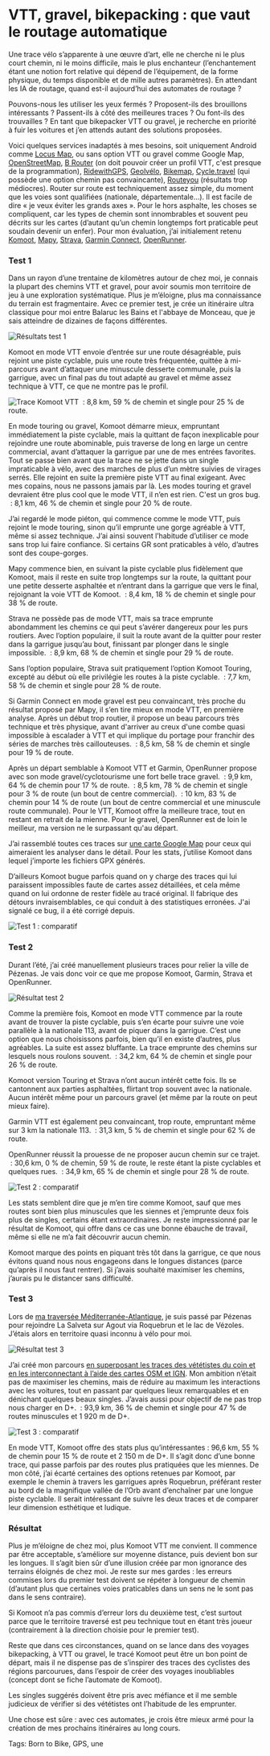 # VTT, gravel, bikepacking : que vaut le routage automatique

Une trace vélo s’apparente à une œuvre d’art, elle ne cherche ni le plus court chemin, ni le moins difficile, mais le plus enchanteur (l’enchantement étant une notion fort relative qui dépend de l’équipement, de la forme physique, du temps disponible et de mille autres paramètres). En attendant les IA de routage, quand est-il aujourd’hui des automates de routage ?

Pouvons-nous les utiliser les yeux fermés ? Proposent-ils des brouillons intéressants ? Passent-ils à côté des meilleures traces ? Ou font-ils des trouvailles ? En tant que bikepacker VTT ou gravel, je recherche en priorité à fuir les voitures et j’en attends autant des solutions proposées.

Voici quelques services inadaptés à mes besoins, soit uniquement Android comme [Locus Map](https://www.locusmap.eu/), ou sans option VTT ou gravel comme Google Map, [OpenStreetMap](https://www.openstreetmap.org), [B Router](http://brouter.de/brouter-web/#map=5/50.986/9.844/osmfr) (on doit pouvoir créer un profil VTT, c'est presque de la programmation), [RidewithGPS](https://ridewithgps.com/r), [Geolvélo](www.geovelo.fr), [Bikemap](https://www.bikemap.net), [Cycle.travel](https://cycle.travel) (qui possède une option chemin pas convaincante), [Routeyou](https://www.routeyou.com) (résultats trop médiocres). Router sur route est techniquement assez simple, du moment que les voies sont qualifiées (nationale, départementale…). Il est facile de dire « je veux éviter les grands axes ». Pour le hors asphalte, les choses se compliquent, car les types de chemin sont innombrables et souvent peu décrits sur les cartes (d’autant qu’un chemin longtemps fort praticable peut soudain devenir un enfer). Pour mon évaluation, j’ai initialement retenu [Komoot](https://www.komoot.com), [Mapy](https://en.mapy.cz), [Strava](https://www.strava.com), [Garmin Connect](https://connect.garmin.com/modern/courses), [OpenRunner](https://www.openrunner.com/).

### Test 1

Dans un rayon d’une trentaine de kilomètres autour de chez moi, je connais la plupart des chemins VTT et gravel, pour avoir soumis mon territoire de jeu à une exploration systématique. Plus je m’éloigne, plus ma connaissance du terrain est fragmentaire. Avec ce premier test, je crée un itinéraire ultra classique pour moi entre Balaruc les Bains et l'abbaye de Monceau, que je sais atteindre de dizaines de façons différentes.

![Résultats test 1](https://tcrouzet.com/images_tc/2019/09/comp1-477x450.jpg)

Komoot en mode VTT envoie d’entrée sur une route désagréable, puis rejoint une piste cyclable, puis une route très fréquentée, quittée à mi-parcours avant d’attaquer une minuscule desserte communale, puis la garrigue, avec un final pas du tout adapté au gravel et même assez technique à VTT, ce que ne montre pas le profil.

![Trace Komoot VTT](https://tcrouzet.com/images_tc/2019/09/komoot-600x266.jpg)
 : 8,8 km, 59 % de chemin et single pour 25 % de route.

En mode touring ou gravel, Komoot démarre mieux, empruntant immédiatement la piste cyclable, mais la quittant de façon inexplicable pour rejoindre une route abominable, puis traverse de long en large un centre commercial, avant d’attaquer la garrigue par une de mes entrées favorites. Tout se passe bien avant que la trace ne se jette dans un single impraticable à vélo, avec des marches de plus d’un mètre suivies de virages serrés. Elle rejoint en suite la première piste VTT au final exigeant. Avec mes copains, nous ne passons jamais par là. Les modes touring et gravel devraient être plus cool que le mode VTT, il n’en est rien. C'est un gros bug.
 : 8,1 km, 46 % de chemin et single pour 20 % de route.

J’ai regardé le mode piéton, qui commence comme le mode VTT, puis rejoint le mode touring, sinon qu’il emprunte une gorge agréable à VTT, même si assez technique. J’ai ainsi souvent l’habitude d’utiliser ce mode sans trop lui faire confiance. Si certains GR sont praticables à vélo, d’autres sont des coupe-gorges.

Mapy commence bien, en suivant la piste cyclable plus fidèlement que Komoot, mais il reste en suite trop longtemps sur la route, la quittant pour une petite desserte asphaltée et n’entrant dans la garrigue que vers le final, rejoignant la voie VTT de Komoot.
 : 8,4 km, 18 % de chemin et single pour 38 % de route.

Strava ne possède pas de mode VTT, mais sa trace emprunte abondamment les chemins ce qui peut s’avérer dangereux pour les purs routiers. Avec l’option populaire, il suit la route avant de la quitter pour rester dans la garrigue jusqu’au bout, finissant par plonger dans le single impossible.
 : 8,9 km, 68 % de chemin et single pour 29 % de route.

Sans l’option populaire, Strava suit pratiquement l’option Komoot Touring, excepté au début où elle privilégie les routes à la piste cyclable.
 : 7,7 km, 58 % de chemin et single pour 28 % de route.

Si Garmin Connect en mode gravel est peu convaincant, très proche du résultat proposé par Mapy, il s’en tire mieux en mode VTT, en première analyse. Après un début trop routier, il propose un beau parcours très technique et très physique, avant d'arriver au creux d'une combe quasi impossible à escalader à VTT et qui implique du portage pour franchir des séries de marches très caillouteuses.
 : 8,5 km, 58 % de chemin et single pour 19 % de route.

Après un départ semblable à Komoot VTT et Garmin, OpenRunner propose avec son mode gravel/cyclotourisme une fort belle trace gravel.
 : 9,9 km, 64 % de chemin pour 17 % de route.
 : 8,5 km, 78 % de chemin et single pour 3 % de route (un bout de centre commercial).
 : 10 km, 83 % de chemin pour 14 % de route (un bout de centre commercial et une minuscule route communale).
 Pour le VTT, Komoot offre la meilleure trace, tout en restant en retrait de la mienne. Pour le gravel, OpenRunner est de loin le meilleur, ma version ne le surpassant qu'au départ.

J’ai rassemblé toutes ces traces sur [une carte Google Map](https://drive.google.com/open?id=1i6A0y2H5w6sQu6kDcKezTk9uMnnK3vGK&usp=sharing) pour ceux qui aimeraient les analyser dans le détail. Pour les stats, j’utilise Komoot dans lequel j’importe les fichiers GPX générés.

D’ailleurs Komoot bugue parfois quand on y charge des traces qui lui paraissent impossibles faute de cartes assez détaillées, et cela même quand on lui ordonne de rester fidèle au tracé original. Il fabrique des détours invraisemblables, ce qui conduit à des statistiques erronées. J'ai signalé ce bug, il a été corrigé depuis.

![Test 1 : comparatif](https://tcrouzet.com/images_tc/2019/09/test1bis-600x222.png)

### Test 2

Durant l’été, j’ai créé manuellement plusieurs traces pour relier la ville de Pézenas. Je vais donc voir ce que me propose Komoot, Garmin, Strava et OpenRunner.

![Résultat test 2](https://tcrouzet.com/images_tc/2019/09/comp2-600x266.jpg)

Comme la première fois, Komoot en mode VTT commence par la route avant de trouver la piste cyclable, puis s’en écarte pour suivre une voie parallèle à la nationale 113, avant de piquer dans la garrigue. C’est une option que nous choisissons parfois, bien qu’il en existe d’autres, plus agréables. La suite est assez bluffante. La trace emprunte des chemins sur lesquels nous roulons souvent.
 : 34,2 km, 64 % de chemin et single pour 26 % de route.

Komoot version Touring et Strava n’ont aucun intérêt cette fois. Ils se cantonnent aux parties asphaltées, flirtant trop souvent avec la nationale. Aucun intérêt même pour un parcours gravel (et même par la route on peut mieux faire).

Garmin VTT est également peu convaincant, trop route, empruntant même sur 3 km la nationale 113.
 : 31,3 km, 5 % de chemin et single pour 62 % de route.

OpenRunner réussit la prouesse de ne proposer aucun chemin sur ce trajet.
 : 30,6 km, 0 % de chemin, 59 % de route, le reste étant la piste cyclables et quelques rues.
 : 34,9 km, 65 % de chemin et single pour 28 % de route.

![Test 2 : comparatif](https://tcrouzet.com/images_tc/2019/09/test2-600x89.png)

Les stats semblent dire que je m’en tire comme Komoot, sauf que mes routes sont bien plus minuscules que les siennes et j’emprunte deux fois plus de singles, certains étant extraordinaires. Je reste impressionné par le résultat de Komoot, qui offre dans ce cas une bonne ébauche de travail, même si elle ne m’a fait découvrir aucun chemin.

Komoot marque des points en piquant très tôt dans la garrigue, ce que nous évitons quand nous nous engageons dans le longues distances (parce qu’après il nous faut rentrer). Si j’avais souhaité maximiser les chemins, j’aurais pu le distancer sans difficulté.

### Test 3

Lors de [ma traversée Méditerranée-Atlantique](https://tcrouzet.com/2019/08/22/une-traversee-de-la-france-sud-a-vtt/), je suis passé par Pézenas pour rejoindre La Salveta sur Agout via Roquebrun et le lac de Vézoles. J’étais alors en territoire quasi inconnu à vélo pour moi.

![Résultat test 3](https://tcrouzet.com/images_tc/2019/09/comp3-600x292.jpg)

J’ai créé mon parcours [en superposant les traces des vététistes du coin et en les interconnectant à l’aide des cartes OSM et IGN](https://tcrouzet.com/2019/04/12/bikepacking-mediterranee-atlantique/). Mon ambition n’était pas de maximiser les chemins, mais de réduire au maximum les interactions avec les voitures, tout en passant par quelques lieux remarquables et en dénichant quelques beaux singles. J’avais aussi pour objectif de ne pas trop nous charger en D+.
 : 93,9 km, 36 % de chemin et single pour 47 % de routes minuscules et 1 920 m de D+.

![Test 3 : comparatif](https://tcrouzet.com/images_tc/2019/09/test3-600x65.png)

En mode VTT, Komoot offre des stats plus qu’intéressantes : 96,6 km, 55 % de chemin pour 15 % de route et 2 150 m de D+. Il s’agit donc d’une bonne trace, qui passe parfois par des routes plus pratiquées que les miennes. De mon côté, j’ai écarté certaines des options retenues par Komoot, par exemple le chemin à travers les garrigues après Roquebrun, préférant rester au bord de la magnifique vallée de l’Orb avant d’enchaîner par une longue piste cyclable. Il serait intéressant de suivre les deux traces et de comparer leur dimension esthétique et ludique.

### Résultat

Plus je m’éloigne de chez moi, plus Komoot VTT me convient. Il commence par être acceptable, s’améliore sur moyenne distance, puis devient bon sur les longues. Il s’agit bien sûr d’une illusion créée par mon ignorance des terrains éloignés de chez moi. Je reste sur mes gardes : les erreurs commises lors du premier test doivent se répéter à longueur de chemin (d’autant plus que certaines voies praticables dans un sens ne le sont pas dans le sens contraire).

Si Komoot n’a pas commis d’erreur lors du deuxième test, c’est surtout parce que le territoire traversé est peu technique tout en étant très joueur (contrairement à la direction choisie pour le premier test).

Reste que dans ces circonstances, quand on se lance dans des voyages bikepacking, à VTT ou gravel, le tracé Komoot peut être un bon point de départ, mais il ne dispense pas de s’inspirer des traces des cyclistes des régions parcourues, dans l’espoir de créer des voyages inoubliables (concept dont se fiche l’automate de Komoot).

Les singles suggérés doivent être pris avec méfiance et il me semble judicieux de vérifier si des vététistes ont l’habitude de les emprunter.

Une chose est sûre : avec ces automates, je crois être mieux armé pour la création de mes prochains itinéraires au long cours.

Tags: Born to Bike, GPS, une